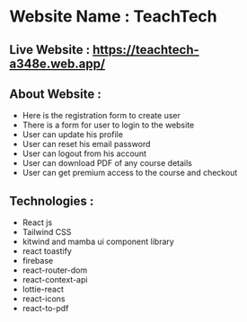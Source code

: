 
# Website Name : TeachTech

## Live Website : https://teachtech-a348e.web.app/

## About Website :
- Here is the registration form to create user
- There is a form for user to login to the website
- User can update his profile
- User can reset his email password
- User can logout from his account 
- User can download PDF of any course details
- User can get premium access to the course and checkout

## Technologies :
- React js
- Tailwind CSS
- kitwind and mamba ui component library
- react toastify
- firebase
- react-router-dom
- react-context-api
- lottie-react
- react-icons
- react-to-pdf
